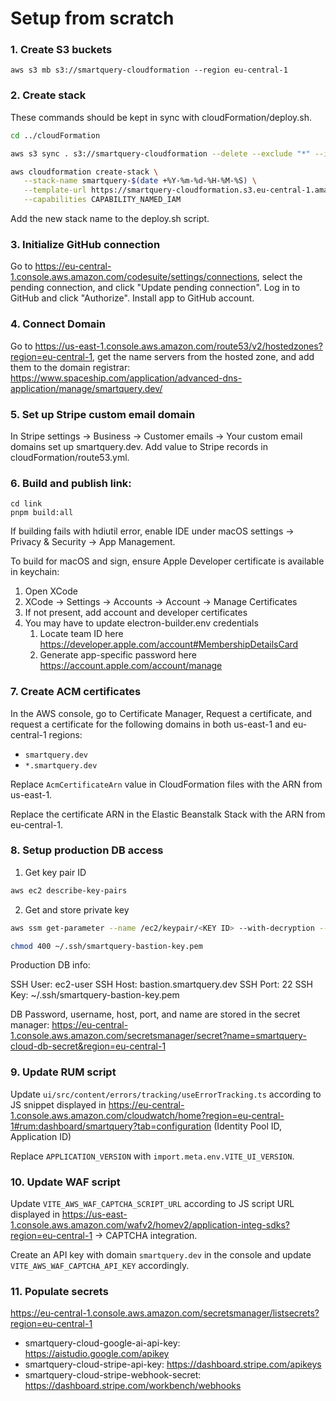 # Setup from scratch

### 1. Create S3 buckets

```
aws s3 mb s3://smartquery-cloudformation --region eu-central-1
```

### 2. Create stack

These commands should be kept in sync with cloudFormation/deploy.sh.

```sh
cd ../cloudFormation

aws s3 sync . s3://smartquery-cloudformation --delete --exclude "*" --include "*.yml"

aws cloudformation create-stack \
   --stack-name smartquery-$(date +%Y-%m-%d-%H-%M-%S) \
   --template-url https://smartquery-cloudformation.s3.eu-central-1.amazonaws.com/main.yml \
   --capabilities CAPABILITY_NAMED_IAM
```

Add the new stack name to the deploy.sh script.

### 3. Initialize GitHub connection

Go to https://eu-central-1.console.aws.amazon.com/codesuite/settings/connections, select the pending connection, and click "Update pending connection". Log in to GitHub and click "Authorize". Install app to GitHub account.

### 4. Connect Domain

Go to https://us-east-1.console.aws.amazon.com/route53/v2/hostedzones?region=eu-central-1, get the name servers from the hosted zone, and add them to the domain registrar: https://www.spaceship.com/application/advanced-dns-application/manage/smartquery.dev/

### 5. Set up Stripe custom email domain

In Stripe settings -> Business -> Customer emails -> Your custom email domains set up smartquery.dev. Add value to Stripe records in cloudFormation/route53.yml.

### 6. Build and publish link:

```
cd link
pnpm build:all
```

If building fails with hdiutil error, enable IDE under macOS settings -> Privacy & Security -> App Management.

To build for macOS and sign, ensure Apple Developer certificate is available in keychain:

1. Open XCode
2. XCode -> Settings -> Accounts -> Account -> Manage Certificates
3. If not present, add account and developer certificates
4. You may have to update electron-builder.env credentials
   1. Locate team ID here https://developer.apple.com/account#MembershipDetailsCard
   2. Generate app-specific password here https://account.apple.com/account/manage

### 7. Create ACM certificates

In the AWS console, go to Certificate Manager, Request a certificate, and request a certificate for the following domains in both us-east-1 and eu-central-1 regions:

- `smartquery.dev`
- `*.smartquery.dev`

Replace `AcmCertificateArn` value in CloudFormation files with the ARN from us-east-1.

Replace the certificate ARN in the Elastic Beanstalk Stack with the ARN from eu-central-1.

### 8. Setup production DB access

1. Get key pair ID

```sh
aws ec2 describe-key-pairs
```

2. Get and store private key

```sh
aws ssm get-parameter --name /ec2/keypair/<KEY ID> --with-decryption --query Parameter.Value --output text > ~/.ssh/smartquery-bastion-key.pem

chmod 400 ~/.ssh/smartquery-bastion-key.pem
```

Production DB info:

SSH User: ec2-user
SSH Host: bastion.smartquery.dev
SSH Port: 22
SSH Key: ~/.ssh/smartquery-bastion-key.pem

DB Password, username, host, port, and name are stored in the secret manager:
https://eu-central-1.console.aws.amazon.com/secretsmanager/secret?name=smartquery-cloud-db-secret&region=eu-central-1

### 9. Update RUM script

Update `ui/src/content/errors/tracking/useErrorTracking.ts` according to JS snippet displayed in https://eu-central-1.console.aws.amazon.com/cloudwatch/home?region=eu-central-1#rum:dashboard/smartquery?tab=configuration (Identity Pool ID, Application ID)

Replace `APPLICATION_VERSION` with `import.meta.env.VITE_UI_VERSION`.

### 10. Update WAF script

Update `VITE_AWS_WAF_CAPTCHA_SCRIPT_URL` according to JS script URL displayed in https://us-east-1.console.aws.amazon.com/wafv2/homev2/application-integ-sdks?region=eu-central-1 -> CAPTCHA integration.

Create an API key with domain `smartquery.dev` in the console and update `VITE_AWS_WAF_CAPTCHA_API_KEY` accordingly.

### 11. Populate secrets

https://eu-central-1.console.aws.amazon.com/secretsmanager/listsecrets?region=eu-central-1

- smartquery-cloud-google-ai-api-key: https://aistudio.google.com/apikey
- smartquery-cloud-stripe-api-key: https://dashboard.stripe.com/apikeys
- smartquery-cloud-stripe-webhook-secret: https://dashboard.stripe.com/workbench/webhooks
